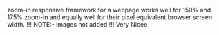zoom-in responsive framework for a webpage
works well for 150% and 175% zoom-in and equally well for their pixel equivalent 
browser screen width.
!!! NOTE:- images not added !!!
Very Nicee
